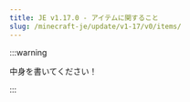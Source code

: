 ```yaml
---
title: JE v1.17.0 - アイテムに関すること
slug: /minecraft-je/update/v1-17/v0/items/
---
```


:::warning

中身を書いてください！

:::
